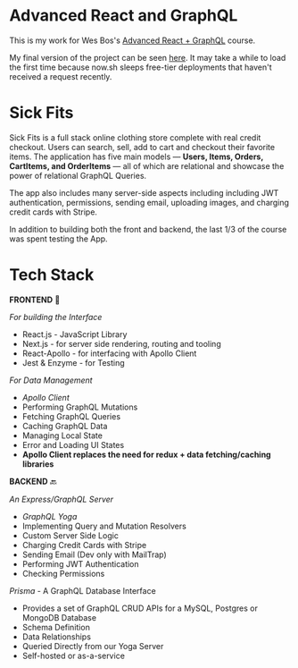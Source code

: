 # Advanced React and GraphQL
This is my work for Wes Bos's [Advanced React + GraphQL](https://advancedreact.com/) course.

My final version of the project can be seen [here](https://sickfits-next-react-prod.herokuapp.com/). It may take a while to load the first time because now.sh sleeps free-tier deployments that haven't received a request recently.

# Sick Fits
Sick Fits is a full stack online clothing store complete with real credit checkout. Users can search, sell, add to cart and checkout their favorite items. The application has five main models — __Users, Items, Orders, CartItems, and OrderItems__ — all of which are relational and showcase the power of relational GraphQL Queries.

The app also includes many server-side aspects including including JWT authentication, permissions, sending email, uploading images, and charging credit cards with Stripe.

In addition to building both the front and backend, the last 1/3 of the course was spent testing the App.

# Tech Stack
 **FRONTEND** 🦄

_For building the Interface_

- React.js - JavaScript Library 
- Next.js - for server side rendering, routing and tooling
- React-Apollo - for interfacing with Apollo Client
- Jest & Enzyme - for Testing

_For Data Management_

- _Apollo Client_
- Performing GraphQL Mutations
- Fetching GraphQL Queries
- Caching GraphQL Data
- Managing Local State
- Error and Loading UI States
- __Apollo Client replaces the need for redux + data fetching/caching libraries__

**BACKEND** 🔙

_An Express/GraphQL Server_

- _GraphQL Yoga_
- Implementing Query and Mutation Resolvers
- Custom Server Side Logic
- Charging Credit Cards with Stripe
- Sending Email (Dev only with MailTrap)
- Performing JWT Authentication
- Checking Permissions

_Prisma_ - A GraphQL Database Interface

- Provides a set of GraphQL CRUD APIs for a MySQL, Postgres or MongoDB Database
- Schema Definition
- Data Relationships
- Queried Directly from our Yoga Server
- Self-hosted or as-a-service


